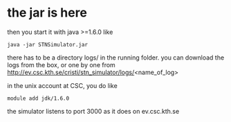 the jar is here
===============

then you start it with java >=1.6.0 like

```java -jar STNSimulator.jar```

there has to be a directory logs/ in the running folder. you can download the logs from the box, or one by one from http://ev.csc.kth.se/cristi/stn_simulator/logs/<name_of_log>

in the unix account at CSC, you do like

```module add jdk/1.6.0```

the simulator listens to port 3000 as it does on ev.csc.kth.se

